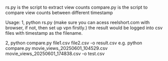 rs.py is the script to extract view counts
compare.py is the script to compare view counts between different timestamp

Usage:
1, python rs.py 
(make sure you can acess reelshort.com with browser, if not, then set up vpn firstly.)
the result would be logged into csv files with timestamp as the filename.

2, python compare.py file1.csv file2.csv -o result.csv
e.g. python compare.py movie_views_20250601_104529.csv movie_views_20250601_174838.csv -o test.csv
